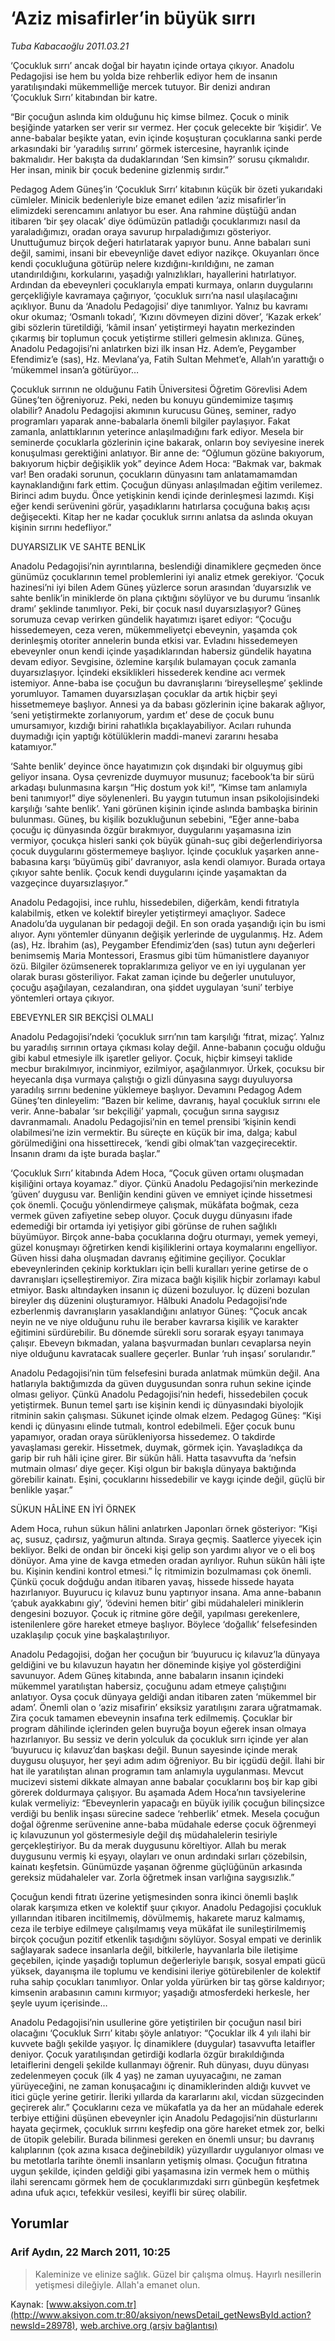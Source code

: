 # ‘Aziz misafirler’in büyük sırrı

*Tuba Kabacaoğlu 2011.03.21*

<div class="news-detail-text-todays">
 <div>
 </div>
 <div>
 </div>
 <div id="newsSpot">
  <font class="detail-spot">
   ‘Çocukluk sırrı’ ancak doğal bir hayatın içinde ortaya çıkıyor. Anadolu Pedagojisi ise hem bu yolda bize rehberlik ediyor hem de insanın yaratılışındaki mükemmelliğe mercek tutuyor. Bir denizi andıran ‘Çocukluk Sırrı’ kitabından bir katre.
  </font>
 </div>
 <div id="newsText">
  <font class="detail-text">
   <p>
    <p class="MsoNormal">
     “Bir çocuğun aslında kim olduğunu hiç kimse bilmez. Çocuk o minik beşiğinde yatarken ser verir sır vermez. Her çocuk gelecekte bir ‘kişidir’. Ve anne-babalar beşikte yatan, evin içinde koşuşturan çocuklarına sanki perde arkasındaki bir ‘yaradılış sırrını’ görmek istercesine, hayranlık içinde bakmalıdır. Her bakışta da dudaklarından ‘Sen kimsin?’ sorusu çıkmalıdır. Her insan, minik bir çocuk bedenine gizlenmiş sırdır.”
    </p>
    <p class="MsoNormal">
     Pedagog Adem Güneş’in ‘Çocukluk Sırrı’ kitabının küçük bir özeti yukarıdaki cümleler. Minicik bedenleriyle bize emanet edilen ‘aziz misafirler’in elimizdeki serencamını anlatıyor bu eser. Ana rahmine düştüğü andan itibaren ‘bir şey olacak’ diye ödümüzün patladığı çocuklarımızı nasıl da yaraladığımızı, oradan oraya savurup hırpaladığımızı gösteriyor. Unuttuğumuz birçok değeri hatırlatarak yapıyor bunu. Anne babaları suni değil, samimi, insani bir ebeveynliğe davet ediyor nazikçe. Okuyanları önce kendi çocukluğuna götürüp nelere kızdığını-kırıldığını, ne zaman utandırıldığını, korkularını, yaşadığı yalnızlıkları, hayallerini hatırlatıyor. Ardından da ebeveynleri çocuklarıyla empati kurmaya, onların duygularını gerçekliğiyle kavramaya çağırıyor,
     <span>
     </span>
     ‘çocukluk sırrı’na nasıl ulaşılacağını açıklıyor. Bunu da ‘Anadolu Pedagojisi’ diye tanımlıyor. Yalnız bu kavramı okur okumaz; ‘Osmanlı tokadı’, ‘Kızını dövmeyen dizini döver’, ‘Kazak erkek’ gibi sözlerin türetildiği, ‘kâmil insan’ yetiştirmeyi hayatın merkezinden çıkarmış bir toplumun çocuk yetiştirme stilleri gelmesin aklınıza. Güneş, Anadolu Pedagojisi’ni anlatırken bizi ilk insan Hz. Adem’e, Peygamber Efendimiz’e (sas), Hz. Mevlana’ya, Fatih Sultan Mehmet’e, Allah’ın yarattığı o ‘mükemmel insan’a götürüyor…
    </p>
    <p class="MsoNormal">
     Çocukluk sırrının ne olduğunu Fatih Üniversitesi Öğretim Görevlisi Adem Güneş’ten öğreniyoruz. Peki, neden bu konuyu gündemimize taşımış olabilir? Anadolu Pedagojisi akımının kurucusu Güneş, seminer, radyo programları yaparak anne-babalarla önemli bilgiler paylaşıyor. Fakat zamanla, anlattıklarının yeterince anlaşılmadığını fark ediyor. Mesela bir seminerde çocuklarla gözlerinin içine bakarak, onların boy seviyesine inerek konuşulması gerektiğini anlatıyor. Bir anne de: “Oğlumun gözüne bakıyorum, bakıyorum hiçbir değişiklik yok” deyince Adem Hoca: “Bakmak var, bakmak var! Ben oradaki sorunun, çocukların dünyasını tam anlatamamamdan kaynaklandığını fark ettim. Çocuğun dünyası anlaşılmadan eğitim verilemez. Birinci adım buydu. Önce yetişkinin kendi içinde derinleşmesi lazımdı. Kişi eğer kendi serüvenini görür, yaşadıklarını hatırlarsa çocuğuna bakış açısı değişecekti. Kitap her ne kadar çocukluk sırrını anlatsa da aslında okuyan kişinin sırrını hedefliyor.”
    </p>
    <p class="MsoNormal">
     DUYARSIZLIK VE SAHTE BENLİK
    </p>
    <p class="MsoNormal">
     Anadolu Pedagojisi’nin ayrıntılarına, beslendiği dinamiklere geçmeden önce günümüz çocuklarının temel problemlerini iyi analiz etmek gerekiyor. ‘Çocuk hazinesi’ni iyi bilen Adem Güneş yüzlerce sorun arasından ‘duyarsızlık ve sahte benlik’in miniklerde ön plana çıktığını söylüyor ve bu durumu ‘insanlık dramı’ şeklinde tanımlıyor. Peki, bir çocuk nasıl duyarsızlaşıyor? Güneş sorumuza cevap verirken gündelik hayatımızı işaret ediyor: “Çocuğu hissedemeyen, ceza veren, mükemmeliyetçi ebeveynin, yaşamda çok derinleşmiş otoriter annelerin bunda etkisi var. Evladını hissedemeyen ebeveynler onun kendi içinde yaşadıklarından habersiz gündelik hayatına devam ediyor. Sevgisine, özlemine karşılık bulamayan çocuk zamanla duyarsızlaşıyor. İçindeki eksiklikleri hissederek kendine acı vermek istemiyor. Anne-baba ise çocuğun bu davranışlarını ‘bireyselleşme’ şeklinde yorumluyor. Tamamen duyarsızlaşan çocuklar da artık hiçbir şeyi hissetmemeye başlıyor. Annesi ya da babası gözlerinin içine bakarak ağlıyor, ‘seni yetiştirmekte zorlanıyorum, yardım et’ dese de çocuk bunu umursamıyor, kızdığı birini rahatlıkla bıçaklayabiliyor. Acıları ruhunda duymadığı için yaptığı kötülüklerin maddi-manevi zararını hesaba katamıyor.”
     <span>
     </span>
    </p>
    <p class="MsoNormal">
     ‘Sahte benlik’ deyince önce hayatımızın çok dışındaki bir olguymuş gibi geliyor insana. Oysa çevrenizde duymuyor musunuz; facebook’ta bir sürü arkadaşı bulunmasına karşın “Hiç dostum yok ki!”, “Kimse tam anlamıyla beni tanımıyor!” diye söylenenleri. Bu yaygın tutumun insan psikolojisindeki karşılığı ‘sahte benlik’. Yani görünen kişinin içinde aslında bambaşka birinin bulunması. Güneş, bu kişilik bozukluğunun sebebini, “Eğer anne-baba çocuğu iç dünyasında özgür bırakmıyor, duygularını yaşamasına izin vermiyor, çocukça hisleri sanki çok büyük günah-suç gibi değerlendiriyorsa çocuk duygularını göstermemeye başlıyor. İçinde çocukluk yaşarken anne-babasına karşı ‘büyümüş gibi’ davranıyor, asla kendi olamıyor. Burada ortaya çıkıyor sahte benlik. Çocuk kendi duygularını içinde yaşamaktan da vazgeçince duyarsızlaşıyor.”
    </p>
    <p class="MsoNormal">
     Anadolu Pedagojisi, ince ruhlu, hissedebilen, diğerkâm, kendi fıtratıyla kalabilmiş, etken ve kolektif bireyler yetiştirmeyi amaçlıyor. Sadece Anadolu’da uygulanan bir pedagoji değil. En son orada yaşandığı için bu ismi alıyor. Aynı yöntemler dünyanın değişik yerlerinde de uygulanmış. Hz. Adem (as), Hz. İbrahim (as), Peygamber Efendimiz’den (sas) tutun aynı değerleri benimsemiş Maria Montessori, Erasmus gibi tüm hümanistlere dayanıyor özü. Bilgiler özümsenerek topraklarımıza geliyor ve en iyi uygulanan yer olarak burası gösteriliyor. Fakat zaman içinde bu değerler unutuluyor, çocuğu aşağılayan, cezalandıran, ona şiddet uygulayan ‘suni’ terbiye yöntemleri ortaya çıkıyor.
     <span>
     </span>
    </p>
    <p class="MsoNormal">
     EBEVEYNLER SIR BEKÇİSİ OLMALI
    </p>
    <p class="MsoNormal">
     Anadolu Pedagojisi’ndeki ‘çocukluk sırrı’nın tam karşılığı ‘fıtrat, mizaç’. Yalnız bu yaradılış sırrının ortaya çıkması kolay değil. Anne-babanın çocuğu olduğu gibi kabul etmesiyle ilk işaretler geliyor. Çocuk, hiçbir kimseyi taklide mecbur bırakılmıyor, incinmiyor, ezilmiyor, aşağılanmıyor. Ürkek, çocuksu bir heyecanla dışa vurmaya çalıştığı o gizli dünyasına saygı duyuluyorsa yaradılış sırrını bedenine yüklemeye başlıyor. Devamını Pedagog Adem Güneş’ten dinleyelim: “Bazen bir kelime, davranış, hayal çocukluk sırrını ele verir. Anne-babalar ‘sır bekçiliği’ yapmalı, çocuğun sırına saygısız davranmamalı. Anadolu Pedagojisi’nin en temel prensibi ‘kişinin kendi olabilmesi’ne izin vermektir. Bu süreçte en küçük bir ima, dalga; kabul görülmediğini ona hissettirecek, ‘kendi gibi olmak’tan vazgeçirecektir. İnsanın dramı da işte burada başlar.”
    </p>
    <p class="MsoNormal">
     ‘Çocukluk Sırrı’ kitabında Adem Hoca, “Çocuk güven ortamı oluşmadan kişiliğini ortaya koyamaz.” diyor. Çünkü Anadolu Pedagojisi’nin merkezinde ‘güven’ duygusu var. Benliğin kendini güven ve emniyet içinde hissetmesi çok önemli. Çocuğu yönlendirmeye çalışmak, mükâfata boğmak, ceza vermek güven zafiyetine sebep oluyor. Çocuk duygu dünyasını ifade edemediği bir ortamda iyi yetişiyor gibi görünse de ruhen sağlıklı büyümüyor. Birçok anne-baba çocuklarına doğru oturmayı, yemek yemeyi, güzel konuşmayı öğretirken kendi kişiliklerini ortaya koymalarını engelliyor. Güven hissi daha oluşmadan davranış eğitimine geçiliyor. Çocuklar ebeveynlerinden çekinip korktukları için belli kuralları yerine getirse de o davranışları içselleştiremiyor. Zira mizaca bağlı kişilik hiçbir zorlamayı kabul etmiyor. Baskı altındayken insanın iç düzeni bozuluyor. İç düzeni bozulan bireyler dış düzenini oluşturamıyor. Hâlbuki Anadolu Pedagojisi’nde ezberlenmiş davranışların yasaklandığını anlatıyor Güneş: “Çocuk ancak neyin ne ve niye olduğunu ruhu ile beraber kavrarsa kişilik ve karakter eğitimini sürdürebilir. Bu dönemde sürekli soru sorarak eşyayı tanımaya çalışır. Ebeveyn bıkmadan, yalana başvurmadan bunları cevaplarsa neyin niye olduğunu kavratacak suallere geçerler. Bunlar ‘ruh inşası’ sorularıdır.”
    </p>
    <p class="MsoNormal">
     Anadolu Pedagojisi’nin tüm felsefesini burada anlatmak mümkün değil. Ana hatlarıyla baktığımızda da güven duygusundan sonra ruhun sekine içinde olması geliyor. Çünkü Anadolu Pedagojisi’nin hedefi, hissedebilen çocuk yetiştirmek. Bunun temel şartı ise kişinin kendi iç dünyasındaki biyolojik ritminin sakin çalışması. Sükunet içinde olmak elzem. Pedagog Güneş: “Kişi kendi iç dünyasını elinde tutmalı, kontrol edebilmeli. Eğer çocuk bunu yapamıyor, oradan oraya sürükleniyorsa hissedemez. O takdirde yavaşlaması gerekir. Hissetmek, duymak, görmek için. Yavaşladıkça da garip bir ruh hâli içine girer. Bir sükûn hâli. Hatta tasavvufta da ‘nefsin mutmain olması’ diye geçer. Kişi olgun bir bakışla dünyaya baktığında görebilir kainatı. Eşini, çocuklarını hissedebilir ve kaygı içinde değil, güçlü bir benlikle yaşar.”
    </p>
    <p class="MsoNormal">
     SÜKUN HÂLİNE EN İYİ ÖRNEK
    </p>
    <p class="MsoNormal">
     Adem Hoca, ruhun sükun hâlini anlatırken Japonları örnek gösteriyor: “Kişi aç, susuz, çadırsız, yağmurun altında. Sıraya geçmiş. Saatlerce yiyecek için bekliyor. Belki de ondan bir önceki kişi gelip son yardımı alıyor ve o eli boş dönüyor. Ama yine de kavga etmeden oradan ayrılıyor. Ruhun sükûn hâli işte bu. Kişinin kendini kontrol etmesi.” İç ritmimizin bozulmaması çok önemli. Çünkü çocuk doğduğu andan itibaren yavaş, hissede hissede hayata hazırlanıyor. Buyurucu iç kılavuz bunu yaptırıyor insana. Ama anne-babanın ‘çabuk ayakkabını giy’, ‘ödevini hemen bitir’ gibi müdahaleleri miniklerin dengesini bozuyor. Çocuk iç ritmine göre değil, yapılması gerekenlere, istenilenlere göre hareket etmeye başlıyor. Böylece ‘doğallık’ felsefesinden uzaklaşılıp çocuk yine başkalaştırılıyor.
     <span>
     </span>
    </p>
    <p class="MsoNormal">
     Anadolu Pedagojisi, doğan her çocuğun bir ‘buyurucu iç kılavuz’la dünyaya geldiğini ve bu kılavuzun hayatın her döneminde kişiye yol gösterdiğini savunuyor. Adem Güneş kitabında, anne babaların insanın içindeki mükemmel yaratılıştan habersiz, çocuğunu adam etmeye çalıştığını anlatıyor. Oysa çocuk dünyaya geldiği andan itibaren zaten ‘mükemmel bir adam’. Önemli olan o ‘aziz misafirin’ eksiksiz yaratılışını zarara uğratmamak. Zira çocuk tamamen ebeveynin insafına terk edilmemiş. Çocuklar bir program dâhilinde içlerinden gelen buyruğa boyun eğerek insan olmaya hazırlanıyor. Bu sessiz ve derin yolculuk da çocukluk sırrı içinde yer alan ‘buyurucu iç kılavuz’dan başkası değil. Bunun sayesinde içinde merak duygusu oluşuyor, her şeyi adım adım öğreniyor. Bu bir içgüdü değil. İlahi bir hat ile yaratılıştan alınan programın tam anlamıyla uygulanması. Mevcut mucizevi sistemi dikkate almayan anne babalar çocuklarını boş bir kap gibi görerek doldurmaya çalışıyor. Bu aşamada Adem Hoca’nın tavsiyelerine kulak vermeliyiz: “Ebeveynlerin yapacağı en büyük iyilik çocuğun bilinçsizce verdiği bu benlik inşası sürecine sadece ‘rehberlik’ etmek. Mesela çocuğun doğal öğrenme serüvenine anne-baba müdahale ederse çocuk öğrenmeyi iç kılavuzunun yol göstermesiyle değil dış müdahalelerin tesiriyle gerçekleştiriyor. Bu da merak duygusunu köreltiyor. Allah bu merak duygusunu vermiş ki eşyayı, olayları ve onun ardındaki sırları çözebilsin, kainatı keşfetsin. Günümüzde yaşanan öğrenme güçlüğünün arkasında gereksiz müdahaleler var. Zorla öğretmek insan varlığına saygısızlık.”
     <span>
     </span>
    </p>
    <p class="MsoNormal">
     Çocuğun kendi fıtratı üzerine yetişmesinden sonra ikinci önemli başlık olarak karşımıza etken ve kolektif şuur çıkıyor. Anadolu Pedagojisi çocukluk yıllarından itibaren incitilmemiş, dövülmemiş, hakarete maruz kalmamış, ceza ile terbiye edilmeye çalışılmamış veya mükâfat ile sunileştirilmemiş birçok çocuğun pozitif etkenlik taşıdığını söylüyor. Sosyal empati ve derinlik sağlayarak sadece insanlarla değil, bitkilerle, hayvanlarla bile iletişime geçebilen, içinde yaşadığı toplumun değerleriyle barışık, sosyal empati gücü yüksek, dayanışma ile toplumu ve kendisini ileriye götürebilenler de kolektif ruha sahip çocukları tanımlıyor. Onlar yolda yürürken bir taş görse kaldırıyor; kimsenin arabasının camını kırmıyor; yaşadığı atmosferdeki herkesle, her şeyle uyum içerisinde…
    </p>
    <p class="MsoNormal">
     Anadolu Pedagojisi’nin usullerine göre yetiştirilen bir çocuğun nasıl biri olacağını ‘Çocukluk Sırrı’ kitabı şöyle anlatıyor: “Çocuklar ilk 4 yılı ilahi bir kuvvete bağlı şekilde yaşıyor. İç dinamiklere (duygular) tasavvufta letaifler deniyor. Çocuk yaratılışından getirdiği kodlarla özgür bırakıldığında letaiflerini dengeli şekilde kullanmayı öğrenir. Ruh dünyası, duyu dünyası zedelenmeyen çocuk (ilk 4 yaş) ne zaman uyuyacağını, ne zaman yürüyeceğini, ne zaman konuşacağını iç dinamiklerinden aldığı kuvvet ve itici güçle yerine getirir. İleriki yıllarda da kararlarını akıl, vicdan süzgecinden geçirerek alır.” Çocuklarını ceza ve mükafatla ya da her an müdahale ederek terbiye ettiğini düşünen ebeveynler için Anadolu Pedagojisi’nin düsturlarını hayata geçirmek, çocukluk sırrını keşfedip ona göre hareket etmek zor, belki de ütopik gelebilir. Burada bilinmesi gereken en önemli unsur; bu davranış kalıplarının (çok azına kısaca değinebildik) yüzyıllardır uygulanıyor olması ve bu metotlarla tarihte önemli insanların yetişmiş olması. Çocuğun fıtratına uygun şekilde, içinden geldiği gibi yaşamasına izin vermek hem o müthiş ilahi serencamı görmek hem de çocuklarımızdaki sırrı günbegün keşfetmek adına ufuk açıcı, tefekkür vesilesi, keyifli bir süreç olabilir.
     <span>
     </span>
    </p>
   </p>
  </font>
 </div>
 <div>
 </div>
 <div>
 </div>
</div>


## Yorumlar

### Arif Aydın, 22 March 2011, 10:25
> Kaleminize ve elinize sağlık. Güzel bir çalışma olmuş. Hayırlı nesillerin yetişmesi dileğiyle. Allah'a emanet olun.

Kaynak: [www.aksiyon.com.tr](http://www.aksiyon.com.tr:80/aksiyon/newsDetail_getNewsById.action?newsId=28978), [web.archive.org (arşiv bağlantısı)](http://web.archive.org/web/20121112115006/http://www.aksiyon.com.tr:80/aksiyon/newsDetail_getNewsById.action?newsId=28978)
